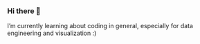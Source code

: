 ### Hi there 👋

I’m currently learning about coding in general, especially for data engineering and visualization :)
